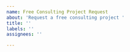 ```yaml
---
name: Free Consulting Project Request
about: 'Request a free consulting project '
title: ''
labels: ''
assignees: ''

---
```



